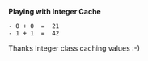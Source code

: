 **Playing with Integer Cache**
  
    - 0 + 0  =  21
    - 1 + 1  =  42

Thanks Integer class caching values :-)
